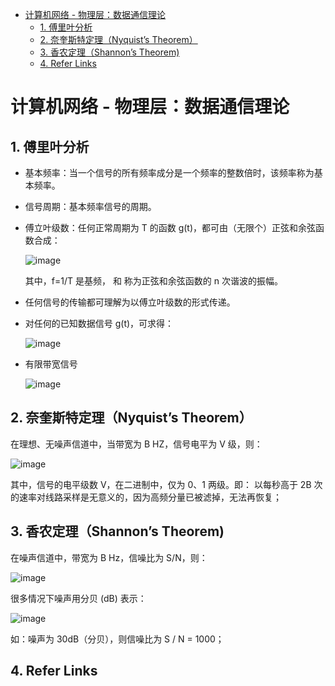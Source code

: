 - [计算机网络 - 物理层：数据通信理论](#计算机网络---物理层数据通信理论)
  - [1. 傅里叶分析](#1-傅里叶分析)
  - [2. 奈奎斯特定理（Nyquist’s Theorem）](#2-奈奎斯特定理nyquists-theorem)
  - [3. 香农定理（Shannon’s Theorem)](#3-香农定理shannons-theorem)
  - [4. Refer Links](#4-refer-links)

# 计算机网络 - 物理层：数据通信理论

## 1. 傅里叶分析

- 基本频率：当一个信号的所有频率成分是一个频率的整数倍时，该频率称为基本频率。

- 信号周期：基本频率信号的周期。

- 傅立叶级数：任何正常周期为 T 的函数 g(t)，都可由（无限个）正弦和余弦函数合成：

  ![image](http://otaivnlxc.bkt.clouddn.com/jpg/2018/6/10/71f45f27fc75e33125a2ebed96a4ef45.jpg)

  其中，f=1/T 是基频， 和 称为正弦和余弦函数的 n 次谐波的振幅。

- 任何信号的传输都可理解为以傅立叶级数的形式传递。

- 对任何的已知数据信号 g(t)，可求得：

  ![image](http://otaivnlxc.bkt.clouddn.com/jpg/2018/6/10/596c84c0f8dff7a0ba640ee451fd527b.jpg)

- 有限带宽信号

  ![image](http://otaivnlxc.bkt.clouddn.com/jpg/2018/6/10/2432318ad1d683c0ad07b7d25a2edc7f.jpg)

## 2. 奈奎斯特定理（Nyquist’s Theorem）

在理想、无噪声信道中，当带宽为 B HZ，信号电平为 V 级，则：

![image](http://otaivnlxc.bkt.clouddn.com/jpg/2018/6/10/13f68bbb813eda02f6817eeaebcee119.jpg)

其中，信号的电平级数 V，在二进制中，仅为 0、1 两级。即： 以每秒高于 2B 次的速率对线路采样是无意义的，因为高频分量已被滤掉，无法再恢复；

## 3. 香农定理（Shannon’s Theorem)

在噪声信道中，带宽为 B Hz，信噪比为 S/N，则：

![image](http://otaivnlxc.bkt.clouddn.com/jpg/2018/6/10/791cb8fc3dd317795d959c1720c74314.jpg)

很多情况下噪声用分贝 (dB) 表示：
 
![image](http://otaivnlxc.bkt.clouddn.com/jpg/2018/6/10/41c297807981c2880b8f596a61465980.jpg)

如：噪声为 30dB（分贝），则信噪比为 S / N = 1000；

## 4. Refer Links
